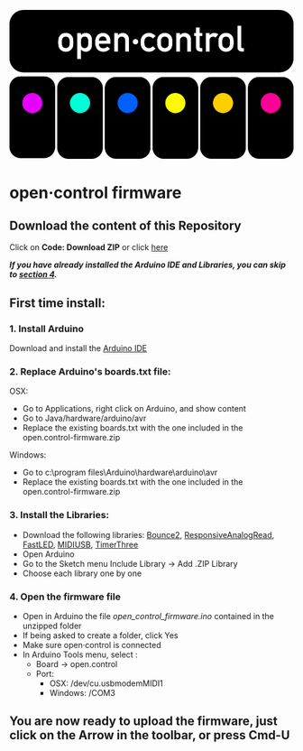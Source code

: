 ![open.control](https://github.com/KBLiveSolutions/open.control/blob/main/assets/images/logo_big.png)

# open·control firmware

## Download the content of this Repository
Click on **Code: Download ZIP** or click [here](https://github.com/KBLiveSolutions/open.control-firmware/archive/refs/heads/main.zip)

***If you have already installed the Arduino IDE and Libraries, you can skip to [section 4](#4-open-the-firmware-file).***
## First time install:

### 1. Install Arduino

Download and install the [Arduino IDE](https://www.arduino.cc/en/software/)

### 2. Replace Arduino's boards.txt file:

OSX:
* Go to Applications, right click on Arduino, and show content
* Go to Java/hardware/arduino/avr
* Replace the existing boards.txt with the one included in the open.control-firmware.zip

Windows:
* Go to c:\program files\Arduino\hardware\arduino\avr
* Replace the existing boards.txt with the one included in the open.control-firmware.zip

### 3. Install the Libraries:

* Download the following libraries: [Bounce2](https://github.com/thomasfredericks/Bounce2/archive/refs/heads/master.zip), [ResponsiveAnalogRead](https://github.com/dxinteractive/ResponsiveAnalogRead/archive/refs/heads/master.zip), [FastLED](https://github.com/FastLED/FastLED/archive/refs/heads/master.zip), [MIDIUSB](https://github.com/arduino-libraries/MIDIUSB/archive/refs/heads/master.zip), [TimerThree](https://github.com/PaulStoffregen/TimerThree/archive/refs/heads/master.zip)
* Open Arduino
* Go to the Sketch menu Include Library -> Add .ZIP Library
* Choose each library one by one

### 4. Open the firmware file


* Open in Arduino the file *open_control_firmware.ino* contained in the unzipped folder
* If being asked to create a folder, click Yes
* Make sure open·control is connected
* In Arduino Tools menu, select : 
    * Board -> open.control
    * Port: 
        * OSX: /dev/cu.usbmodemMIDI1
        * Windows: /COM3

## You are now ready to upload the firmware, just click on the Arrow in the toolbar, or press Cmd-U



